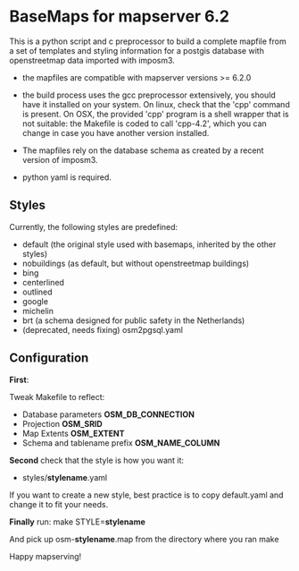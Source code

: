 BaseMaps for mapserver 6.2
==========================

This is a python script and c preprocessor to build a
complete mapfile from a set of templates and styling information for 
a postgis database with openstreetmap data imported with imposm3.

* the mapfiles are compatible with mapserver versions >= 6.2.0

* the build process uses the gcc preprocessor extensively, you should 
have it installed on your system. On linux, check that the 'cpp' command 
is present. On OSX, the provided 'cpp' program is a shell wrapper that 
is not suitable: the Makefile is coded to call 'cpp-4.2', which you can change in case
you have another version installed.

* The mapfiles rely on the database schema as created by a recent 
version of imposm3.

* python yaml is required.

Styles
------

Currently, the following styles are predefined:
* default (the original style used with basemaps, inherited by the 
other styles)
* nobuildings (as default, but without openstreetmap buildings)
* bing
* centerlined
* outlined
* google
* michelin
* brt (a schema designed for public safety in the Netherlands)
* (deprecated, needs fixing) osm2pgsql.yaml

Configuration
-------------
**First**:

Tweak Makefile to reflect:
* Database parameters **OSM_DB_CONNECTION**
* Projection **OSM_SRID**
* Map Extents **OSM_EXTENT**
* Schema and tablename prefix **OSM_NAME_COLUMN**

**Second** check that the style is how you want it:

* styles/**stylename**.yaml

If you want to create a new style, best practice is to copy default.yaml 
and change it to fit your needs.

**Finally**
run:
        make STYLE=**stylename**

And pick up osm-**stylename**.map from the directory where you ran make

Happy mapserving!

